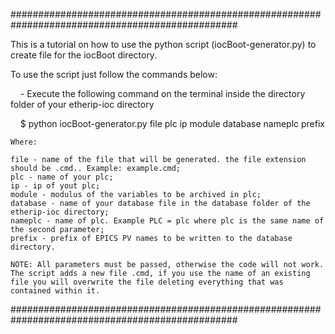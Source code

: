 #################################################################################################

This is a tutorial on how to use the python script (iocBoot-generator.py) to create file for the iocBoot directory.

To use the script just follow the commands below:

    - Execute the following command on the terminal inside the directory folder of your etherip-ioc directory

    $ python iocBoot-generator.py file plc ip module database nameplc prefix

    Where:

    file - name of the file that will be generated. the file extension should be .cmd.. Example: example.cmd;
    plc - name of your plc;
    ip - ip of yout plc;
    module - modulus of the variables to be archived in plc;
    database - name of your database file in the database folder of the etherip-ioc directory;
    nameplc - name of plc. Example PLC = plc where plc is the same name of the second parameter; 
    prefix - prefix of EPICS PV names to be written to the database directory.

    NOTE: All parameters must be passed, otherwise the code will not work. The script adds a new file .cmd, if you use the name of an existing file you will overwrite the file deleting everything that was contained within it. 
 

#################################################################################################
